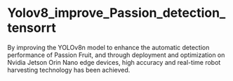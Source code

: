 # Yolov8_improve_Passion_detection_tensorrt
By improving the YOLOv8n model to enhance the automatic detection performance of Passion Fruit, and through deployment and optimization on Nvidia Jetson Orin Nano edge devices, high accuracy and real-time robot harvesting technology has been achieved.
